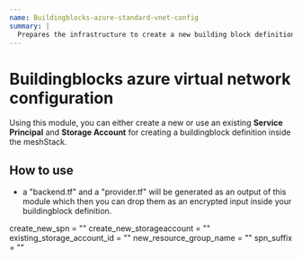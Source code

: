 ```yaml
---
name: Buildingblocks-azure-standard-vnet-config
summary: |
  Prepares the infrastructure to create a new building block definition for "Azure Standard Virtual Network".
---
```


# Buildingblocks azure virtual network configuration

Using this module, you can either create a new or use an existing **Service Principal** and **Storage Account** for creating a buildingblock definition inside the meshStack.

## How to use
- a "backend.tf" and a "provider.tf" will be generated as an output of this module which then you can drop them as an encrypted input inside your buildingblock definition.
<!-- BEGIN_TF_DOCS -->
create_new_spn              = ""
create_new_storageaccount   = ""
existing_storage_account_id = ""
new_resource_group_name     = ""
spn_suffix                  = ""
<!-- END_TF_DOCS -->